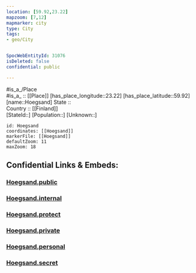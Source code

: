 ```yaml
---
location: [59.92,23.22] 
mapzoom: [7,12] 
mapmarker: city 
type: City
tags:
- geo/City


SpocWebEntityId: 31076
isDeleted: false
confidential: public

---
```

#is_a_/Place  
#is_a_ :: [[Place]] 
[has_place_longitude::23.22] 
[has_place_latitude::59.92] 
[name::Hoegsand] 
State ::  
Country :: [[Finland]]  
[StateId::] 
[Population::] 
[Unknown::] 


```leaflet
id: Hoegsand
coordinates: [[Hoegsand]] 
markerFile: [[Hoegsand]] 
defaultZoom: 11 
maxZoom: 18
```


## Confidential Links & Embeds: 

### [Hoegsand.public](/_public/\Earth\Continent\Europe\Europe~North\Finland\CityHoegsand.public.md) 

### [Hoegsand.internal](/_internal/\Earth\Continent\Europe\Europe~North\Finland\CityHoegsand.internal.md) 

### [Hoegsand.protect](/_protect/\Earth\Continent\Europe\Europe~North\Finland\CityHoegsand.protect.md) 

### [Hoegsand.private](/_private/\Earth\Continent\Europe\Europe~North\Finland\CityHoegsand.private.md) 

### [Hoegsand.personal](/_personal/\Earth\Continent\Europe\Europe~North\Finland\CityHoegsand.personal.md) 

### [Hoegsand.secret](/_secret/\Earth\Continent\Europe\Europe~North\Finland\CityHoegsand.secret.md)

